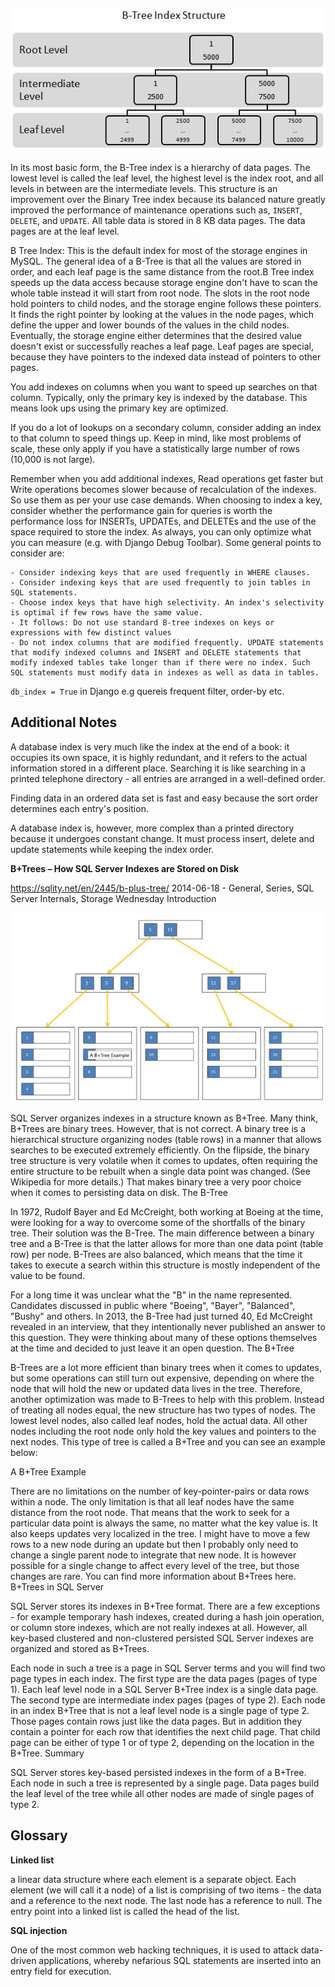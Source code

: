 ![](../images/b-tree.png)

In its most basic form, the B-Tree index is a hierarchy of data pages. The lowest level is called the leaf level, the highest level is the index root, and all levels in between are the intermediate levels. This structure is an improvement over the Binary Tree index because its balanced nature greatly improved the performance of maintenance operations such as, `INSERT`, `DELETE`, and `UPDATE`.
All table data is stored in 8 KB data pages. The data pages are at the leaf level.

B Tree Index:
This is the default index for most of the storage engines in MySQL. The general idea of a B-Tree is that all the values are stored in order, and each leaf page is the same distance from the root.B Tree index speeds up the data access because storage engine don't have to scan the whole table instead it will start from root node. The slots in the root node hold pointers to child nodes, and the storage engine follows these pointers. It finds the right pointer by looking at the values in the node pages, which define the upper and lower bounds of the values in the child nodes. Eventually, the storage engine either determines that the desired value doesn't exist or successfully reaches a leaf page. Leaf pages are special, because they have pointers to the indexed data instead of pointers to other pages.

You add indexes on columns when you want to speed up searches on that column. Typically, only the primary key is indexed by the database. This means look ups using the primary key are optimized.

If you do a lot of lookups on a secondary column, consider adding an index to that column to speed things up.
Keep in mind, like most problems of scale, these only apply if you have a statistically large number of rows (10,000 is not large).

Remember when you add additional indexes, Read operations get faster but Write operations becomes slower because of recalculation of the indexes. So use them as per your use case demands.
When choosing to index a key, consider whether the performance gain for queries is worth the performance loss for INSERTs, UPDATEs, and DELETEs and the use of the space required to store the index. As always, you can only optimize what you can measure (e.g. with Django Debug Toolbar). Some general points to consider are:

    - Consider indexing keys that are used frequently in WHERE clauses.
    - Consider indexing keys that are used frequently to join tables in SQL statements.
    - Choose index keys that have high selectivity. An index's selectivity is optimal if few rows have the same value.
    - It follows: Do not use standard B-tree indexes on keys or expressions with few distinct values
    - Do not index columns that are modified frequently. UPDATE statements that modify indexed columns and INSERT and DELETE statements that modify indexed tables take longer than if there were no index. Such SQL statements must modify data in indexes as well as data in tables.

`db_index = True`  in Django e.g quereis frequent filter, order-by etc.

Additional Notes
----------------
A database index is very much like the index at the end of a book: it occupies its own space, it is highly redundant, and it refers to the actual information stored in a different place.
Searching it is like searching in a printed telephone directory - all entries are arranged in a well-defined order.

Finding data in an ordered data set is fast and easy because the sort order determines each entry's position.

A database index is, however, more complex than a printed directory because it undergoes constant change.
It must process insert, delete and update statements while keeping the index order.

**B+Trees – How SQL Server Indexes are Stored on Disk**

https://sqlity.net/en/2445/b-plus-tree/ 2014-06-18 - General, Series, SQL Server Internals, Storage Wednesday
Introduction

![](../images/btree2.png)

SQL Server organizes indexes in a structure known as B+Tree. Many think, B+Trees are binary trees. However, that is not correct. A binary tree is a hierarchical structure organizing nodes (table rows) in a manner that allows searches to be executed extremely efficiently. On the flipside, the binary tree structure is very volatile when it comes to updates, often requiring the entire structure to be rebuilt when a single data point was changed. (See Wikipedia for more details.) That makes binary tree a very poor choice when it comes to persisting data on disk.
The B-Tree

In 1972, Rudolf Bayer and Ed McCreight, both working at Boeing at the time, were looking for a way to overcome some of the shortfalls of the binary tree. Their solution was the B-Tree. The main difference between a binary tree and a B-Tree is that the latter allows for more than one data point (table row) per node. B-Trees are also balanced, which means that the time it takes to execute a search within this structure is mostly independent of the value to be found.

For a long time it was unclear what the "B" in the name represented. Candidates discussed in public where "Boeing", "Bayer", "Balanced", "Bushy" and others. In 2013, the B-Tree had just turned 40, Ed McCreight revealed in an interview, that they intentionally never published an answer to this question. They were thinking about many of these options themselves at the time and decided to just leave it an open question.
The B+Tree

B-Trees are a lot more efficient than binary trees when it comes to updates, but some operations can still turn out expensive, depending on where the node that will hold the new or updated data lives in the tree. Therefore, another optimization was made to B-Trees to help with this problem. Instead of treating all nodes equal, the new structure has two types of nodes. The lowest level nodes, also called leaf nodes, hold the actual data. All other nodes including the root node only hold the key values and pointers to the next nodes. This type of tree is called a B+Tree and you can see an example below:

A B+Tree Example

There are no limitations on the number of key-pointer-pairs or data rows within a node. The only limitation is that all leaf nodes have the same distance from the root node. That means that the work to seek for a particular data point is always the same, no matter what the key value is. It also keeps updates very localized in the tree. I might have to move a few rows to a new node during an update but then I probably only need to change a single parent node to integrate that new node. It is however possible for a single change to affect every level of the tree, but those changes are rare. You can find more information about B+Trees here.
B+Trees in SQL Server

SQL Server stores its indexes in B+Tree format. There are a few exceptions - for example temporary hash indexes, created during a hash join operation, or column store indexes, which are not really indexes at all. However, all key-based clustered and non-clustered persisted SQL Server indexes are organized and stored as B+Trees.

Each node in such a tree is a page in SQL Server terms and you will find two page types in each index. The first type are the data pages (pages of type 1). Each leaf level node in a SQL Server B+Tree index is a single data page. The second type are intermediate index pages (pages of type 2). Each node in an index B+Tree that is not a leaf level node is a single page of type 2. Those pages contain rows just like the data pages. But in addition they contain a pointer for each row that identifies the next child page. That child page can be either of type 1 or of type 2, depending on the location in the B+Tree.
Summary

SQL Server stores key-based persisted indexes in the form of a B+Tree. Each node in such a tree is represented by a single page. Data pages build the leaf level of the tree while all other nodes are made of single pages of type 2.


Glossary
--------

**Linked list**

a linear data structure where each element is a separate object. Each element (we will call it a node) of a list is comprising of two items - the data and a reference to the next node. The last node has a reference to null. The entry point into a linked list is called the head of the list.

**SQL injection**

One of the most common web hacking techniques, it is used to attack data-driven applications, whereby nefarious SQL statements are inserted into an entry field for execution.


